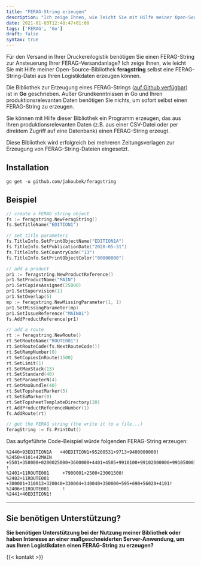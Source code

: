 ```yaml
---
title: "FERAG-String erzeugen"
description: "Ich zeige Ihnen, wie leicht Sie mit Hilfe meiner Open-Source-Bibliothek feragstring selbst eine FERAG-String-Datei aus Ihren Logistikdaten erzeugen können."
date: 2021-01-03T12:48:47+01:00
tags: ['FERAG', 'Go']
draft: false
syntax: true
---
```


Für den Versand in Ihrer Druckereilogistik benötigen Sie einen FERAG-String zur Ansteuerung Ihrer FERAG-Versandanlage? Ich zeige Ihnen, wie leicht Sie mit Hilfe meiner Open-Source-Bibliothek **feragstring** selbst eine FERAG-String-Datei aus Ihren Logistikdaten erzeugen können.

Die Bibliothek zur Erzeugung eines FERAG-Strings ([auf Github verfügbar](https://github.com/jakoubek/feragstring)) ist in **Go** geschrieben. Außer Grundkenntnissen in Go und Ihren produktionsrelevanten Daten benötigen Sie nichts, um sofort selbst einen FERAG-String zu erzeugen.

Sie können mit Hilfe dieser Bibliothek ein Programm erzeugen, das aus Ihren produktionsrelevanten Daten (z.B. aus einer CSV-Datei oder per direktem Zugriff auf eine Datenbank) einen FERAG-String erzeugt.

Diese Bibliothek wird erfolgreich bei mehreren Zeitungsverlagen zur Erzeugung von FERAG-String-Dateien eingesetzt.

## Installation

```
go get -u github.com/jakoubek/feragstring
```

## Beispiel

```go
// create a FERAG string object
fs := feragstring.NewFeragString()
fs.SetTitleName("EDITION1")

// set title parameters
fs.TitleInfo.SetPrintObjectName("EDITION1A")
fs.TitleInfo.SetPublicationDate("2020-05-31")
fs.TitleInfo.SetCountryCode("13")
fs.TitleInfo.SetPrintObjectColor("00000000")

// add a product
pr1 := feragstring.NewProductReference()
pr1.SetProductName("MAIN")
pr1.SetCopiesAssigned(25000)
pr1.SetSupervision(1)
pr1.SetOverlap(5)
mp := feragstring.NewMissingParameter(1, 1)
pr1.SetMissingParameter(mp)
pr1.SetIssueReference("MAIN01")
fs.AddProductReference(pr1)

// add a route
rt := feragstring.NewRoute()
rt.SetRouteName("ROUTE001")
rt.SetRouteCode(fs.NextRouteCode())
rt.SetRampNumber(0)
rt.SetCopiesInRoute(1500)
rt.SetLimit(1)
rt.SetMaxStack(13)
rt.SetStandard(40)
rt.SetParameterN(4)
rt.SetMaxBundle(40)
rt.SetTopsheetMarker(5)
rt.SetEaMarker(0)
rt.SetTopsheetTemplateDirectory(20)
rt.AddProductReferenceNumber(1)
fs.AddRoute(rt)

// get the FERAG string (the write it to a file...) 
feragString := fs.PrintOut()
```

Das aufgeführte Code-Beispiel würde folgenden FERAG-String erzeugen:

```
%2440+93EDITION1A   +40EDITION1+95200531+9713+9400000000!
%2450+4101+42MAIN                          +5501+350000+0200025000+3600000+4401+4505+9910100+99102000000+99105000100000001+99195MAIN01  !
%2401+11ROUTE001     +7900001+2500+23001500!
%2402+11ROUTE001     +300001+310013+320040+330004+340040+350000+595+690+56020+4101!
%2406+11ROUTE001     !
%2441+40EDITION1!
```

---

## Sie benötigen Unterstützung?

**Sie benötigen Unterstützung bei der Nutzung meiner Bibliothek oder haben Interesse an einer maßgeschneiderten Server-Anwendung, um aus Ihren Logistikdaten einen FERAG-String zu erzeugen?**

{{< kontakt >}}
